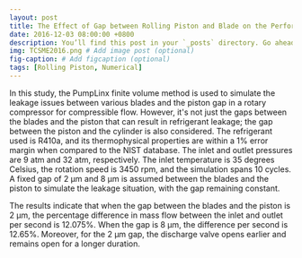 ```yaml
---
layout: post
title: The Effect of Gap between Rolling Piston and Blade on the Performance of a Rotary Compressor, CSME, 2016.
date: 2016-12-03 08:00:00 +0800
description: You’ll find this post in your `_posts` directory. Go ahead and edit it and re-build the site to see your changes. # Add post description (optional)
img: TCSME2016.png # Add image post (optional)
fig-caption: # Add figcaption (optional)
tags: [Rolling Piston, Numerical]
---
```

In this study, the PumpLinx finite volume method is used to simulate the leakage issues between various blades and the piston gap in a rotary compressor for compressible flow. However, it's not just the gaps between the blades and the piston that can result in refrigerant leakage; the gap between the piston and the cylinder is also considered. The refrigerant used is R410a, and its thermophysical properties are within a 1% error margin when compared to the NIST database. The inlet and outlet pressures are 9 atm and 32 atm, respectively. The inlet temperature is 35 degrees Celsius, the rotation speed is 3450 rpm, and the simulation spans 10 cycles. A fixed gap of 2 μm and 8 μm is assumed between the blades and the piston to simulate the leakage situation, with the gap remaining constant.

The results indicate that when the gap between the blades and the piston is 2 μm, the percentage difference in mass flow between the inlet and outlet per second is 12.075%. When the gap is 8 μm, the difference per second is 12.65%. Moreover, for the 2 μm gap, the discharge valve opens earlier and remains open for a longer duration.
